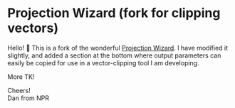 # Projection Wizard (fork for clipping vectors)

Hello! 👋 This is a fork of the wonderful <a href="https://projectionwizard.org/#">Projection Wizard</a>. I have modified it slightly, and added a section at the bottom where output parameters can easily be copied for use in a vector-clipping tool I am developing.

More TK!

Cheers!<br>
Dan from NPR